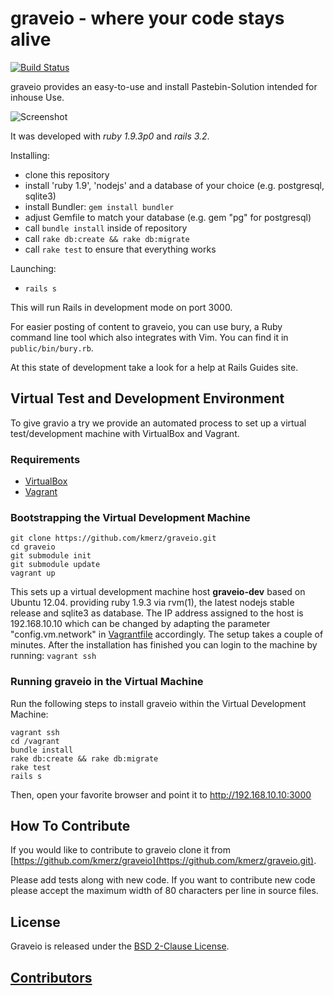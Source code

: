 # graveio - where your code stays alive
[![Build Status](https://travis-ci.org/kmerz/graveio.png)](https://travis-ci.org/kmerz/graveio)

graveio provides an easy-to-use and install Pastebin-Solution
intended for inhouse Use.

![Screenshot](https://raw.github.com/kmerz/graveio/master/screenshot.png)

It was developed with *ruby 1.9.3p0* and *rails 3.2*.

Installing:
-  clone this repository
-  install 'ruby 1.9', 'nodejs' and a database of your choice (e.g. postgresql, sqlite3)
-  install Bundler: `gem install bundler`
-  adjust Gemfile to match your database (e.g. gem "pg" for postgresql)
-  call `bundle install` inside of repository
-  call `rake db:create && rake db:migrate`
-  call `rake test` to ensure that everything works

Launching:
-  `rails s`

This will run Rails in development mode on port 3000.

For easier posting of content to graveio, you can use bury, a Ruby command line
tool which also integrates with Vim. You can find it in `public/bin/bury.rb`.

At this state of development take a look for a help at Rails Guides site.

## Virtual Test and Development Environment

To give gravio a try we provide an automated process to set up a virtual
test/development machine with VirtualBox and Vagrant.

### Requirements

* [VirtualBox](https://www.virtualbox.org)
* [Vagrant](http://vagrantup.com)

### Bootstrapping the Virtual Development Machine

```
git clone https://github.com/kmerz/graveio.git
cd graveio
git submodule init
git submodule update
vagrant up
```

This sets up a virtual development machine host __graveio-dev__ based on
Ubuntu 12.04. providing ruby 1.9.3 via rvm(1), the latest nodejs stable
release and sqlite3 as database.
The IP address assigned to the host is 192.168.10.10 which can be changed
by adapting the parameter "config.vm.network" in
[Vagrantfile](https://github.com/kmerz/graveio/blob/master/Vagrantfile)
accordingly.
The setup takes a couple of minutes. After the installation has finished
you can login to the machine by running: `vagrant ssh`

### Running graveio in the Virtual Machine

Run the following steps to install graveio within the Virtual Development
Machine:

```
vagrant ssh
cd /vagrant
bundle install
rake db:create && rake db:migrate
rake test
rails s
```

Then, open your favorite browser and point it to http://192.168.10.10:3000

## How To Contribute

If you would like to contribute to graveio clone it from
[https://github.com/kmerz/graveio](https://github.com/kmerz/graveio.git).

Please add tests along with new code. If you want to contribute new
code please accept the maximum width of 80 characters per line in source files.

## License
Graveio is released under the [BSD 2-Clause License](LICENSE).

## [Contributors](https://github.com/kmerz/graveio/graphs/contributors)
